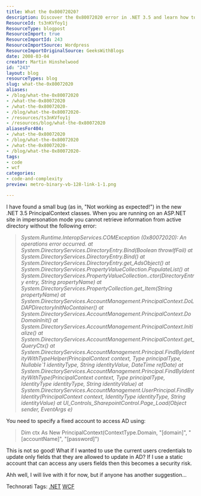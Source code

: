 ```yaml
---
title: What the 0x80072020?
description: Discover the 0x80072020 error in .NET 3.5 and learn how to securely access Active Directory with user credentials. Find solutions and insights here!
ResourceId: ts3nKVfoy1j
ResourceType: blogpost
ResourceImport: true
ResourceImportId: 243
ResourceImportSource: Wordpress
ResourceImportOriginalSource: GeeksWithBlogs
date: 2008-03-04
creator: Martin Hinshelwood
id: "243"
layout: blog
resourceTypes: blog
slug: what-the-0x80072020
aliases:
- /blog/what-the-0x80072020
- /what-the-0x80072020
- /what-the-0x80072020-
- /blog/what-the-0x80072020-
- /resources/ts3nKVfoy1j
- /resources/blog/what-the-0x80072020
aliasesFor404:
- /what-the-0x80072020
- /blog/what-the-0x80072020
- /what-the-0x80072020-
- /blog/what-the-0x80072020-
tags:
- code
- wcf
categories:
- code-and-complexity
preview: metro-binary-vb-128-link-1-1.png

---
```

I have found a small bug (as in, "Not working as expected!") in the new .NET 3.5 PrincipalContext classes. When you are running on an ASP.NET site in impersonation mode you cannot retrieve information from active directory without the following error:

> _System.Runtime.InteropServices.COMException (0x80072020): An operations error occurred. at System.DirectoryServices.DirectoryEntry.Bind(Boolean throwIfFail) at System.DirectoryServices.DirectoryEntry.Bind() at System.DirectoryServices.DirectoryEntry.get_AdsObject() at System.DirectoryServices.PropertyValueCollection.PopulateList() at System.DirectoryServices.PropertyValueCollection..ctor(DirectoryEntry entry, String propertyName) at System.DirectoryServices.PropertyCollection.get_Item(String propertyName) at System.DirectoryServices.AccountManagement.PrincipalContext.DoLDAPDirectoryInitNoContainer() at System.DirectoryServices.AccountManagement.PrincipalContext.DoDomainInit() at System.DirectoryServices.AccountManagement.PrincipalContext.Initialize() at System.DirectoryServices.AccountManagement.PrincipalContext.get_QueryCtx() at System.DirectoryServices.AccountManagement.Principal.FindByIdentityWithTypeHelper(PrincipalContext context, Type principalType, Nullable\`1 identityType, String identityValue, DateTime refDate) at System.DirectoryServices.AccountManagement.Principal.FindByIdentityWithType(PrincipalContext context, Type principalType, IdentityType identityType, String identityValue) at System.DirectoryServices.AccountManagement.UserPrincipal.FindByIdentity(PrincipalContext context, IdentityType identityType, String identityValue) at UI_Controls_SharepointControl.Page_Load(Object sender, EventArgs e)_

You need to specify a fixed account to access AD using:

> Dim ctx As New PrincipalContext(ContextType.Domain, "\[domain\]", "\[accountName\]", "\[password\]")
>
> [](http://11011.net/software/vspaste)

This is not so good! What if I wanted to use the current users credentials to update only fields that they are allowed to update in AD? If I use a static account that can access any users fields then this becomes a security risk.

Ahh well, I will live with it for now, but if anyone has another suggestion...

Technorati Tags: [.NET](http://technorati.com/tags/.NET) [WCF](http://technorati.com/tags/WCF)
